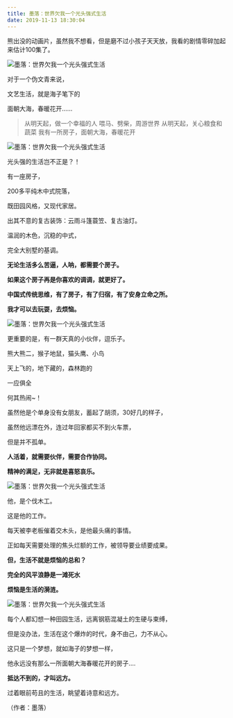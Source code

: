 ```yaml
---
title: 墨落：世界欠我一个光头强式生活
date: 2019-11-13 18:30:04
---
```


 熊出没的动画片，虽然我不想看，但是磨不过小孩子天天放，我看的剧情零碎加起来估计100集了。

 ![墨落：世界欠我一个光头强式生活](http://p3.pstatp.com/large/3ece0003f34063268aa5)

 对于一个伪文青来说，

 文艺生活，就是海子笔下的

 面朝大海，春暖花开......

> 从明天起，做一个幸福的人 喂马、劈柴，周游世界 从明天起，关心粮食和蔬菜 我有一所房子，面朝大海，春暖花开

 ![墨落：世界欠我一个光头强式生活](http://p1.pstatp.com/large/3f260001cfc744751088)

 光头强的生活岂不正是？！

 有一座房子，

 200多平纯木中式院落，

 既田园风格，又现代家居。

 出其不意的复古装饰：云雨斗篷蓑笠、复古油灯。

 温润的木色，沉稳的中式，

 完全大别墅的基调。

 **无论生活多么苦逼，人呐，都需要个房子。**

 **如果这个房子再是你喜欢的调调，就更好了。**

 **中国式传统思维，有了房子，有了归宿，有了安身立命之所。**

 **我才可以去玩耍，去烦恼。**

 ![墨落：世界欠我一个光头强式生活](http://p3.pstatp.com/large/3ed00003e9e6ed0dc01f)

 更重要的是，有一群天真的小伙伴，逗乐子。

 熊大熊二，猴子地鼠，猫头鹰、小鸟

 天上飞的，地下藏的，森林跑的

 一应俱全

 何其热闹~！

 虽然他是个单身没有女朋友，蓄起了胡须，30好几的样子，

 虽然他远漂在外，连过年回家都买不到火车票，

 但是并不孤单。

 **人活着，就需要伙伴，需要合作协同。**

 **精神的满足，无非就是喜怒哀乐。**

 ![墨落：世界欠我一个光头强式生活](http://p3.pstatp.com/large/3f2900010cff54e2bb10)

 他，是个伐木工。

 这是他的工作。

 每天被李老板催着交木头，是他最头痛的事情。

 正如每天需要处理的焦头烂额的工作，被领导要业绩要成果。

 **但，生活不就是烦恼的总和？**

 **完全的风平浪静是一滩死水**

 **烦恼是生活的漪涟。**

 ![墨落：世界欠我一个光头强式生活](http://p1.pstatp.com/large/3f2800012082537b1564)

 每个人都幻想一种田园生活，远离钢筋混凝土的生硬与束缚，

 但是没办法，生活在这个爆炸的时代，身不由己，力不从心。

 这只是一个梦想，就如海子的梦想一样，

 他永远没有那么一所面朝大海春暖花开的房子....

 **抵达不到的，才叫远方。**

 过着眼前苟且的生活，眺望着诗意和远方。

 （作者：墨落）
